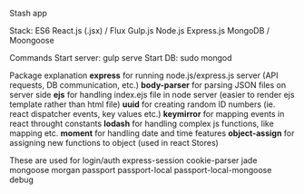 Stash app

Stack:
ES6
React.js (.jsx) / Flux
Gulp.js
Node.js
Express.js
MongoDB / Moongoose

Commands
Start server: gulp serve
Start DB: sudo mongod

Package explanation
<strong>express</strong> for running node.js/express.js server (API requests, DB communication, etc.)
<strong>body-parser</strong> for parsing JSON files on server side
<strong>ejs</strong> for handling index.ejs file in node server (easier to render ejs template rather than html file)
<strong>uuid</strong> for creating random ID numbers (ie. react dispatcher events, key values etc.)
<strong>keymirror</strong> for mapping events in react throught constants
<strong>lodash</strong> for handling complex js functions, like mapping etc.
<strong>moment</strong> for handling date and time features
<strong>object-assign</strong> for assigning new functions to object (used in react Stores)

These are used for login/auth
express-session
cookie-parser
jade
mongoose
morgan
passport
passport-local 
passport-local-mongoose
debug 
